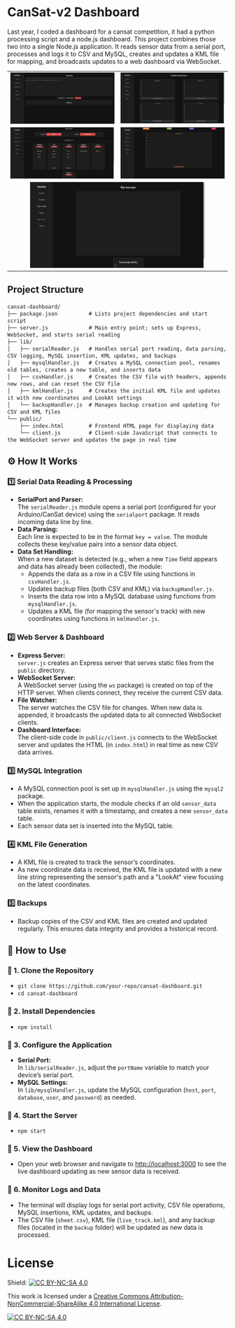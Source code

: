 # CanSat-v2 Dashboard

Last year, I coded a dashboard for a cansat competition, it had a python processing script and a node.js dashboard. This project combines those two into a single Node.js application. It reads sensor data from a serial port, processes and logs it to CSV and MySQL, creates and updates a KML file for mapping, and broadcasts updates to a web dashboard via WebSocket.

<table>
  <tr>
    <td><img src="images/console.png" alt="Console" width="400"/></td>
    <td><img src="images/dash.png" alt="Dashboard" width="400"/></td>
  </tr>
  <tr>
    <td><img src="images/status.png" alt="Status" width="400"/></td>
    <td><img src="images/graphs.png" alt="Graphs" width="400"/></td>
  </tr>
  <tr>
    <td colspan="2" align="center"><img src="images/gyro.png" alt="Gyro" width="400"/></td>
  </tr>
</table>


## Project Structure

```
cansat-dashboard/
├── package.json          # Lists project dependencies and start script
├── server.js             # Main entry point; sets up Express, WebSocket, and starts serial reading
├── lib/
│   ├── serialReader.js   # Handles serial port reading, data parsing, CSV logging, MySQL insertion, KML updates, and backups
│   ├── mysqlHandler.js   # Creates a MySQL connection pool, renames old tables, creates a new table, and inserts data
│   ├── csvHandler.js     # Creates the CSV file with headers, appends new rows, and can reset the CSV file
│   ├── kmlHandler.js     # Creates the initial KML file and updates it with new coordinates and LookAt settings
│   └── backupHandler.js  # Manages backup creation and updating for CSV and KML files
└── public/
    ├── index.html        # Frontend HTML page for displaying data
    └── client.js         # Client-side JavaScript that connects to the WebSocket server and updates the page in real time
```

## ⚙️ How It Works

### 1️⃣ Serial Data Reading & Processing
- **SerialPort and Parser:**  
  The `serialReader.js` module opens a serial port (configured for your Arduino/CanSat device) using the `serialport` package. It reads incoming data line by line.
- **Data Parsing:**  
  Each line is expected to be in the format `key = value`. The module collects these key/value pairs into a sensor data object.
- **Data Set Handling:**  
  When a new dataset is detected (e.g., when a new `Time` field appears and data has already been collected), the module:
    - Appends the data as a row in a CSV file using functions in `csvHandler.js`.
    - Updates backup files (both CSV and KML) via `backupHandler.js`.
    - Inserts the data row into a MySQL database using functions from `mysqlHandler.js`.
    - Updates a KML file (for mapping the sensor's track) with new coordinates using functions in `kmlHandler.js`.

### 2️⃣ Web Server & Dashboard
- **Express Server:**  
  `server.js` creates an Express server that serves static files from the `public` directory.
- **WebSocket Server:**  
  A WebSocket server (using the `ws` package) is created on top of the HTTP server. When clients connect, they receive the current CSV data.
- **File Watcher:**  
  The server watches the CSV file for changes. When new data is appended, it broadcasts the updated data to all connected WebSocket clients.
- **Dashboard Interface:**  
  The client-side code in `public/client.js` connects to the WebSocket server and updates the HTML (in `index.html`) in real time as new CSV data arrives.

### 3️⃣ MySQL Integration
- A MySQL connection pool is set up in `mysqlHandler.js` using the `mysql2` package.
- When the application starts, the module checks if an old `sensor_data` table exists, renames it with a timestamp, and creates a new `sensor_data` table.
- Each sensor data set is inserted into the MySQL table.

### 4️⃣ KML File Generation
- A KML file is created to track the sensor’s coordinates.
- As new coordinate data is received, the KML file is updated with a new line string representing the sensor's path and a "LookAt" view focusing on the latest coordinates.

### 5️⃣ Backups
- Backup copies of the CSV and KML files are created and updated regularly. This ensures data integrity and provides a historical record.

## 🚀 How to Use
### 🔹 1. Clone the Repository
- `git clone https://github.com/your-repo/cansat-dashboard.git`
- `cd cansat-dashboard`

### 🔹 2. Install Dependencies
- `npm install`

### 🔹 3. Configure the Application
- **Serial Port:**  
  In `lib/serialReader.js`, adjust the `portName` variable to match your device’s serial port.
- **MySQL Settings:**  
  In `lib/mysqlHandler.js`, update the MySQL configuration (`host`, `port`, `database`, `user`, and `password`) as needed.

### 🔹 4. Start the Server
- `npm start`

### 🔹 5. View the Dashboard
- Open your web browser and navigate to [http://localhost:3000](http://localhost:3000) to see the live dashboard updating as new sensor data is received.

### 🔹 6. Monitor Logs and Data
- The terminal will display logs for serial port activity, CSV file operations, MySQL insertions, KML updates, and backups.
- The CSV file (`sheet.csv`), KML file (`live_track.kml`), and any backup files (located in the `backup` folder) will be updated as new data is processed.

# License
Shield: [![CC BY-NC-SA 4.0][cc-by-nc-sa-shield]][cc-by-nc-sa]

This work is licensed under a
[Creative Commons Attribution-NonCommercial-ShareAlike 4.0 International License][cc-by-nc-sa].

[![CC BY-NC-SA 4.0][cc-by-nc-sa-image]][cc-by-nc-sa]

[cc-by-nc-sa]: http://creativecommons.org/licenses/by-nc-sa/4.0/
[cc-by-nc-sa-image]: https://licensebuttons.net/l/by-nc-sa/4.0/88x31.png
[cc-by-nc-sa-shield]: https://img.shields.io/badge/License-CC%20BY--NC--SA%204.0-lightgrey.svg


